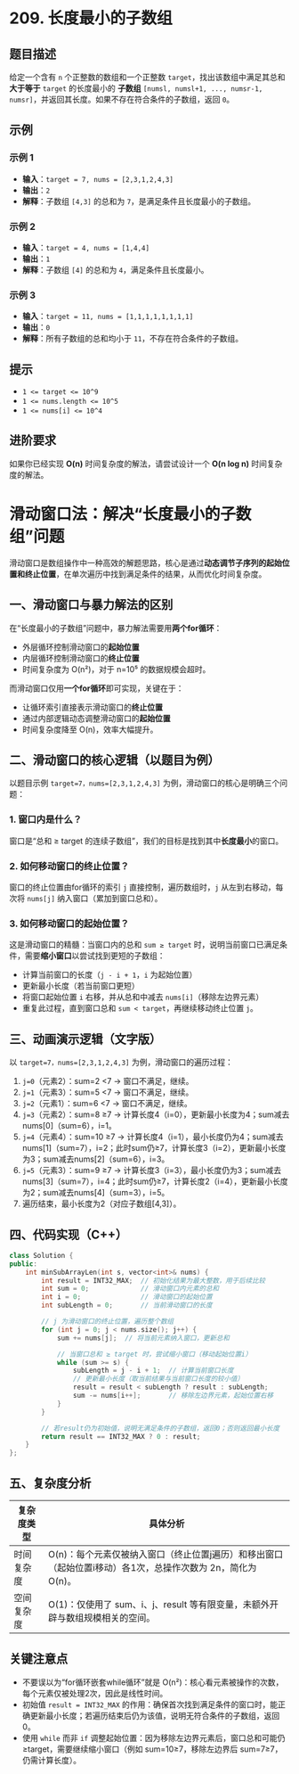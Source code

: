 # 209. 长度最小的子数组
## 题目描述
给定一个含有 `n` 个正整数的数组和一个正整数 `target`，找出该数组中满足其总和 **大于等于** `target` 的长度最小的 **子数组** `[numsl, numsl+1, ..., numsr-1, numsr]`，并返回其长度。如果不存在符合条件的子数组，返回 `0`。


## 示例
### 示例 1
- **输入**：`target = 7, nums = [2,3,1,2,4,3]`
- **输出**：`2`
- **解释**：子数组 `[4,3]` 的总和为 `7`，是满足条件且长度最小的子数组。

### 示例 2
- **输入**：`target = 4, nums = [1,4,4]`
- **输出**：`1`
- **解释**：子数组 `[4]` 的总和为 `4`，满足条件且长度最小。

### 示例 3
- **输入**：`target = 11, nums = [1,1,1,1,1,1,1,1]`
- **输出**：`0`
- **解释**：所有子数组的总和均小于 `11`，不存在符合条件的子数组。


## 提示
- `1 <= target <= 10^9`
- `1 <= nums.length <= 10^5`
- `1 <= nums[i] <= 10^4`


## 进阶要求
如果你已经实现 **O(n)** 时间复杂度的解法，请尝试设计一个 **O(n log n)** 时间复杂度的解法。



# 滑动窗口法：解决“长度最小的子数组”问题
滑动窗口是数组操作中一种高效的解题思路，核心是通过**动态调节子序列的起始位置和终止位置**，在单次遍历中找到满足条件的结果，从而优化时间复杂度。


## 一、滑动窗口与暴力解法的区别
在“长度最小的子数组”问题中，暴力解法需要用**两个for循环**：
- 外层循环控制滑动窗口的**起始位置**
- 内层循环控制滑动窗口的**终止位置**
- 时间复杂度为 O(n²)，对于 n=10⁵ 的数据规模会超时。

而滑动窗口仅用**一个for循环**即可实现，关键在于：
- 让循环索引直接表示滑动窗口的**终止位置**
- 通过内部逻辑动态调整滑动窗口的**起始位置**
- 时间复杂度降至 O(n)，效率大幅提升。


## 二、滑动窗口的核心逻辑（以题目为例）
以题目示例 `target=7，nums=[2,3,1,2,4,3]` 为例，滑动窗口的核心是明确三个问题：

### 1. 窗口内是什么？
窗口是“总和 ≥ target 的连续子数组”，我们的目标是找到其中**长度最小**的窗口。

### 2. 如何移动窗口的终止位置？
窗口的终止位置由for循环的索引 `j` 直接控制，遍历数组时，`j` 从左到右移动，每次将 `nums[j]` 纳入窗口（累加到窗口总和）。

### 3. 如何移动窗口的起始位置？
这是滑动窗口的精髓：当窗口内的总和 `sum ≥ target` 时，说明当前窗口已满足条件，需要**缩小窗口**以尝试找到更短的子数组：
- 计算当前窗口的长度（`j - i + 1`，`i` 为起始位置）
- 更新最小长度（若当前窗口更短）
- 将窗口起始位置 `i` 右移，并从总和中减去 `nums[i]`（移除左边界元素）
- 重复此过程，直到窗口总和 `sum < target`，再继续移动终止位置 `j`。


## 三、动画演示逻辑（文字版）
以 `target=7，nums=[2,3,1,2,4,3]` 为例，滑动窗口的遍历过程：
1. `j=0`（元素2）：sum=2 <7 → 窗口不满足，继续。
2. `j=1`（元素3）：sum=5 <7 → 窗口不满足，继续。
3. `j=2`（元素1）：sum=6 <7 → 窗口不满足，继续。
4. `j=3`（元素2）：sum=8 ≥7 → 计算长度4（i=0），更新最小长度为4；sum减去nums[0]（sum=6），i=1。
5. `j=4`（元素4）：sum=10 ≥7 → 计算长度4（i=1），最小长度仍为4；sum减去nums[1]（sum=7），i=2；此时sum仍≥7，计算长度3（i=2），更新最小长度为3；sum减去nums[2]（sum=6），i=3。
6. `j=5`（元素3）：sum=9 ≥7 → 计算长度3（i=3），最小长度仍为3；sum减去nums[3]（sum=7），i=4；此时sum仍≥7，计算长度2（i=4），更新最小长度为2；sum减去nums[4]（sum=3），i=5。
7. 遍历结束，最小长度为2（对应子数组[4,3]）。


## 四、代码实现（C++）
```cpp
class Solution {
public:
    int minSubArrayLen(int s, vector<int>& nums) {
        int result = INT32_MAX;  // 初始化结果为最大整数，用于后续比较
        int sum = 0;             // 滑动窗口内元素的总和
        int i = 0;               // 滑动窗口的起始位置
        int subLength = 0;       // 当前滑动窗口的长度

        // j 为滑动窗口的终止位置，遍历整个数组
        for (int j = 0; j < nums.size(); j++) {
            sum += nums[j];  // 将当前元素纳入窗口，更新总和

            // 当窗口总和 ≥ target 时，尝试缩小窗口（移动起始位置i）
            while (sum >= s) {
                subLength = j - i + 1;  // 计算当前窗口长度
                // 更新最小长度（取当前结果与当前窗口长度的较小值）
                result = result < subLength ? result : subLength;
                sum -= nums[i++];       // 移除左边界元素，起始位置右移
            }
        }

        // 若result仍为初始值，说明无满足条件的子数组，返回0；否则返回最小长度
        return result == INT32_MAX ? 0 : result;
    }
};
```


## 五、复杂度分析
| 复杂度类型 | 具体分析 |
|------------|----------|
| 时间复杂度 | O(n)：每个元素仅被纳入窗口（终止位置j遍历）和移出窗口（起始位置i移动）各1次，总操作次数为 2n，简化为 O(n)。 |
| 空间复杂度 | O(1)：仅使用了 sum、i、j、result 等有限变量，未额外开辟与数组规模相关的空间。 |


## 关键注意点
- 不要误以为“for循环嵌套while循环”就是 O(n²)：核心看元素被操作的次数，每个元素仅被处理2次，因此是线性时间。
- 初始值 `result = INT32_MAX` 的作用：确保首次找到满足条件的窗口时，能正确更新最小长度；若遍历结束后仍为该值，说明无符合条件的子数组，返回0。
- 使用 `while` 而非 `if` 调整起始位置：因为移除左边界元素后，窗口总和可能仍≥target，需要继续缩小窗口（例如 sum=10≥7，移除左边界后 sum=7≥7，仍需计算长度）。